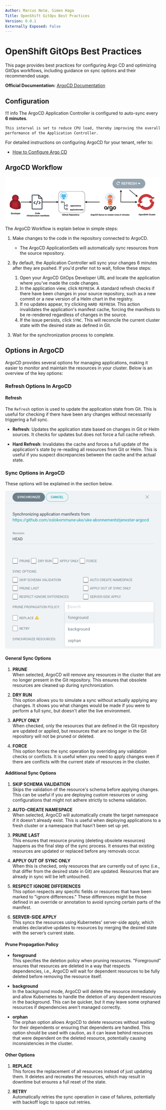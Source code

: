```yaml
---
Author: Marcus Notø, Simen Haga  
Title: OpenShift GitOps Best Practices  
Version: 0.0.1  
Externally Exposed: False
---
```


# OpenShift GitOps Best Practices

This page provides best practices for configuring Argo CD and optimizing GitOps workflows, including guidance on sync options and their recommended usage.

**Official Documentation:** [ArgoCD Documentation](https://argo-cd.readthedocs.io/)

## Configuration

!!! info
    The ArgoCD Application Controller is configured to auto-sync every **6 minutes**. 
    
    This interval is set to reduce CPU load, thereby improving the overall performance of the Application Controller.

For detailed instructions on configuring ArgoCD for your tenant, refer to:

- [How to Configure Argo CD](../../../OpenShift%20Tenants/Tenant%20features/GitOps/gitops-introduction.md)

## ArgoCD Workflow
![Alt text](../../../img/CI-CD/gitops-argocd.png)

The ArgoCD Workflow is explain below in simple steps:

1. Make changes to the code in the repository connected to ArgoCD.
    - The ArgoCD ApplicationSets will automatically sync resources from the source repository.

2. By default, the Application Controller will sync your changes 6 minutes after they are pushed. If you'd prefer not to wait, follow these steps:
    1. Open your ArgoCD GitOps Developer URL and locate the application where you've made the code changes.
    2. In the application view, click `REFRESH`. A standard refresh checks if there have been changes in your source repository, such as a new commit or a new version of a Helm chart in the registry.
    3. If no updates appear, try clicking `HARD REFRESH`. This action invalidates the application's manifest cache, forcing the manifests to be re-rendered regardless of changes in the source.
    4. If the issue persists, click `SYNC`. This will reconcile the current cluster state with the desired state as defined in Git.

3. Wait for the synchronization process to complete.


## Options in ArgoCD

ArgoCD provides several options for managing applications, making it easier to monitor and maintain the resources in your cluster. Below is an overview of the key options:

### Refresh Options In ArgoCD

#### Refresh
   The `Refresh` option is used to update the application state from Git. This is useful for checking if there have been any changes without necessarily triggering a full sync.

   - **Refresh**: Updates the application state based on changes in Git or Helm sources. It checks for updates but does not force a full cache refresh.

   - **Hard Refresh**: Invalidates the cache and forces a full update of the application's state by re-reading all resources from Git or Helm. This is useful if you suspect discrepancies between the cache and the actual state.

### Sync Options in ArgoCD

These options will be explained in the section below.


![argocd-sync](../../../img/CI-CD/argocd-sync.png)

#### General Sync Options

1. **PRUNE**  
   When selected, ArgoCD will remove any resources in the cluster that are no longer present in the Git repository. This ensures that obsolete resources are cleaned up during synchronization.

2. **DRY RUN**  
   This option allows you to simulate a sync without actually applying any changes. It shows you what changes would be made if you were to perform a full sync, but doesn't alter the live environment.

3. **APPLY ONLY**  
   When checked, only the resources that are defined in the Git repository are updated or applied, but resources that are no longer in the Git repository will not be pruned or deleted.

4. **FORCE**  
   This option forces the sync operation by overriding any validation checks or conflicts. It is useful when you need to apply changes even if there are conflicts with the current state of resources in the cluster.

#### Additional Sync Options

1. **SKIP SCHEMA VALIDATION**  
   Skips the validation of the resource's schema before applying changes. This can be useful if you are deploying custom resources or using configurations that might not adhere strictly to schema validation.

2. **AUTO-CREATE NAMESPACE**  
   When selected, ArgoCD will automatically create the target namespace if it doesn't already exist. This is useful when deploying applications to a fresh cluster or a namespace that hasn't been set up yet.

3. **PRUNE LAST**  
   This ensures that resource pruning (deleting obsolete resources) happens as the final step of the sync process. It ensures that existing resources are updated or replaced before any removals occur.

4. **APPLY OUT OF SYNC ONLY**  
   When this is checked, only resources that are currently out of sync (i.e., that differ from the desired state in Git) are updated. Resources that are already in sync will be left untouched.

5. **RESPECT IGNORE DIFFERENCES**  
   This option respects any specific fields or resources that have been marked to "ignore differences." These differences might be those defined in an override or annotation to avoid syncing certain parts of the manifest.

6. **SERVER-SIDE APPLY**  
   This syncs the resources using Kubernetes' server-side apply, which enables declarative updates to resources by merging the desired state with the server’s current state.

#### Prune Propagation Policy

- **foreground**  
   This specifies the deletion policy when pruning resources. "Foreground" ensures that resources are deleted in a way that respects dependencies, i.e., ArgoCD will wait for dependent resources to be fully deleted before removing the resource itself.

- **background**  
   In the background mode, ArgoCD will delete the resource immediately and allow Kubernetes to handle the deletion of any dependent resources in the background. This can be quicker, but it may leave some orphaned resources if dependencies aren't managed correctly.

- **orphan**  
   The orphan option allows ArgoCD to delete resources without waiting for their dependents or ensuring that dependents are handled. This option should be used with caution, as it can leave behind resources that were dependent on the deleted resource, potentially causing inconsistencies in the cluster.

#### Other Options

1. **REPLACE**  
   This forces the replacement of all resources instead of just updating them. It deletes and recreates the resources, which may result in downtime but ensures a full reset of the state.

2. **RETRY**  
   Automatically retries the sync operation in case of failures, potentially with backoff logic to space out retries.

